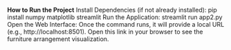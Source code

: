 **How to Run the Project**
Install Dependencies (if not already installed):
pip install numpy matplotlib streamlit
Run the Application:
streamlit run app2.py
Open the Web Interface:
Once the command runs, it will provide a local URL (e.g., http://localhost:8501).
Open this link in your browser to see the furniture arrangement visualization.
